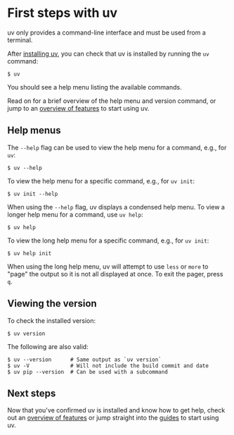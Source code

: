 # First steps with uv

uv only provides a command-line interface and must be used from a terminal.

After [installing uv](./installation.md), you can check that uv is installed by running the `uv`
command:

```console
$ uv
```

You should see a help menu listing the available commands.

Read on for a brief overview of the help menu and version command, or jump to an
[overview of features](./features.md) to start using uv.

## Help menus

The `--help` flag can be used to view the help menu for a command, e.g., for `uv`:

```console
$ uv --help
```

To view the help menu for a specific command, e.g., for `uv init`:

```console
$ uv init --help
```

When using the `--help` flag, uv displays a condensed help menu. To view a longer help menu for a
command, use `uv help`:

```console
$ uv help
```

To view the long help menu for a specific command, e.g., for `uv init`:

```console
$ uv help init
```

When using the long help menu, uv will attempt to use `less` or `more` to "page" the output so it is
not all displayed at once. To exit the pager, press `q`.

## Viewing the version

To check the installed version:

```console
$ uv version
```

The following are also valid:

```console
$ uv --version      # Same output as `uv version`
$ uv -V             # Will not include the build commit and date
$ uv pip --version  # Can be used with a subcommand
```

## Next steps

Now that you've confirmed uv is installed and know how to get help, check out an
[overview of features](./features.md) or jump straight into the [guides](./guides/index.md) to start
using uv.
